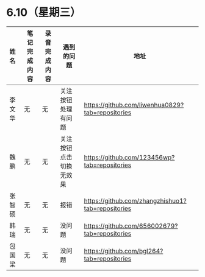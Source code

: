 
# 6.10（星期三）

| 姓名   | 笔记完成内容| 录音完成内容 | 遇到的问题| 地址                                                 |
| :----- | ------------------------------------------------------------ | ------------ | -------------------------------------------------- | ---------------------------------------------------- |
| 李文华  | 无        |       无     |关注按钮处理有问题 | https://github.com/liwenhua0829?tab=repositories
| 魏鹏    | 无        |       无     |关注按钮点击切换无效果   |   https://github.com/123456wp?tab=repositories
| 张智硕  | 无        |       无     |报错| https://github.com/zhangzhishuo1?tab=repositories
| 韩瑞    | 无        |       无     |没问题   | https://github.com/656002679?tab=repositories
| 包国梁  | 无        |       无     |没问题   |       https://github.com/bgl264?tab=repositories

